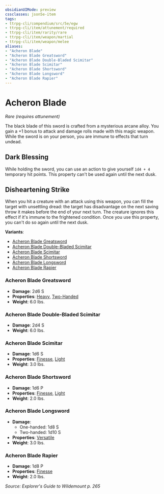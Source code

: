 ```yaml
---
obsidianUIMode: preview
cssclasses: json5e-item
tags:
- ttrpg-cli/compendium/src/5e/egw
- ttrpg-cli/item/attunement/required
- ttrpg-cli/item/rarity/rare
- ttrpg-cli/item/weapon/martial
- ttrpg-cli/item/weapon/melee
aliases: 
- "Acheron Blade"
- "Acheron Blade Greatsword"
- "Acheron Blade Double-Bladed Scimitar"
- "Acheron Blade Scimitar"
- "Acheron Blade Shortsword"
- "Acheron Blade Longsword"
- "Acheron Blade Rapier"
---
```

# Acheron Blade
*Rare (requires attunement)*  


The black blade of this sword is crafted from a mysterious arcane alloy. You gain a +1 bonus to attack and damage rolls made with this magic weapon. While the sword is on your person, you are immune to effects that turn undead.

## Dark Blessing

While holding the sword, you can use an action to give yourself `1d4 + 4` temporary hit points. This property can't be used again until the next dusk.

## Disheartening Strike

When you hit a creature with an attack using this weapon, you can fill the target with unsettling dread: the target has disadvantage on the next saving throw it makes before the end of your next turn. The creature ignores this effect if it's immune to the frightened condition. Once you use this property, you can't do so again until the next dusk.

**Variants**:
- [Acheron Blade Greatsword](#Acheron%20Blade%20Greatsword)
- [Acheron Blade Double-Bladed Scimitar](#Acheron%20Blade%20Double-Bladed%20Scimitar)
- [Acheron Blade Scimitar](#Acheron%20Blade%20Scimitar)
- [Acheron Blade Shortsword](#Acheron%20Blade%20Shortsword)
- [Acheron Blade Longsword](#Acheron%20Blade%20Longsword)
- [Acheron Blade Rapier](#Acheron%20Blade%20Rapier)

### Acheron Blade Greatsword

- **Damage**: 2d6 S
- **Properties**: [Heavy](item-properties.md#Heavy), [Two-Handed](item-properties.md#Two-Handed)
- **Weight**: 6.0 lbs.

### Acheron Blade Double-Bladed Scimitar

- **Damage**: 2d4 S
- **Weight**: 6.0 lbs.

### Acheron Blade Scimitar

- **Damage**: 1d6 S
- **Properties**: [Finesse](item-properties.md#Finesse), [Light](item-properties.md#Light)
- **Weight**: 3.0 lbs.

### Acheron Blade Shortsword

- **Damage**: 1d6 P
- **Properties**: [Finesse](item-properties.md#Finesse), [Light](item-properties.md#Light)
- **Weight**: 2.0 lbs.

### Acheron Blade Longsword

- **Damage**:
  - One-handed: 1d8 S
  - Two-handed: 1d10 S
- **Properties**: [Versatile](item-properties.md#Versatile)
- **Weight**: 3.0 lbs.

### Acheron Blade Rapier

- **Damage**: 1d8 P
- **Properties**: [Finesse](item-properties.md#Finesse)
- **Weight**: 2.0 lbs.


*Source: Explorer's Guide to Wildemount p. 265*